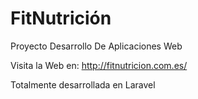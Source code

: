 # FitNutrición
Proyecto Desarrollo De Aplicaciones Web

Visita la Web en: http://fitnutricion.com.es/

Totalmente desarrollada en Laravel
